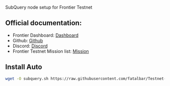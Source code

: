 SubQuery node setup for Frontier Testnet
## Official documentation:

* Frontier Dashboard:  [Dashboard](https://frontier.subquery.network)
* Github:  [Github](https://github.com/subquery/subql)
* Discord: [Discord](https://discord.gg/K7ftFVK6vF)
* Frontier Testnet Mission list: [Mission](https://github.com/subquery/subql](https://frontier.subquery.network/missions/my-missions))

## Install Auto
```bash
wget -O subquery.sh https://raw.githubusercontent.com/fatalbar/Testnet-validator/main/Subquery/subquery.sh && chmod +x subquery.sh && ./subquery.sh
```

